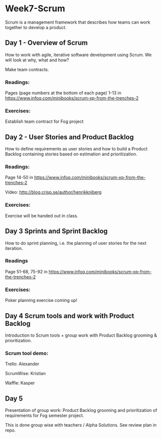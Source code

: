 # Week7-Scrum
Scrum is a management framework that describes how teams can work together to develop a product.

## Day 1 - Overview of Scrum
How to work with agile, iterative software development using Scrum. We will look at why, what and how?

Make team contracts.

### Readings:
Pages (page numbers at the bottom of each page) 1-13 in https://www.infoq.com/minibooks/scrum-xp-from-the-trenches-2

### Exercises:
Establish team contract for Fog project

## Day 2 - User Stories and Product Backlog
How to define requirements as user stories and how to build a Product Backlog containing stories based on estimation and prioritization.


### Readings:
Page 14-50 in https://www.infoq.com/minibooks/scrum-xp-from-the-trenches-2

Video: http://blog.crisp.se/author/henrikkniberg


### Exercises:
Exercise will be handed out in class.

## Day 3 Sprints and Sprint Backlog
How to do sprint planning, i.e. the planning of user stories for the next iteration.

### Readings

Page 51-68, 75-92 in https://www.infoq.com/minibooks/scrum-xp-from-the-trenches-2

### Exercises:
Poker planning exercise coming up!

## Day 4 Scrum tools and work with Product Backlog
Introduction to Scrum tools + group work with Product Backlog grooming & prioritization.
 
### Scrum tool demo:
Trello: Alexander

ScrumWise: Kristian

Waffle: Kasper

## Day 5
Presentation of group work: Product Backlog grooming and prioritization of requirements for Fog semester project. 

This is done group wise with teachers / Alpha Solutions. See review plan in repo.
